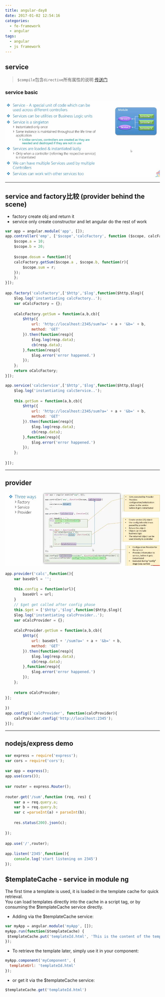 ```yaml
---
title: angular-day8
date: 2017-01-02 12:54:16
categories:
  - fe-framework 
  - angular
tags:
  - angular
  - js framework
---
```

## service

> `$compile`包含`directive`所有属性的说明 [传送门](https://docs.angularjs.org/api/ng/service/$compile)

### service basic

![](/assets/2017/ng-service.jpg)
<!--more-->
---

## service and factory比较 (provider behind the scene)
- factory create obj and return it
- service only create constructor and let angular do the rest of work



```js
var app = angular.module('app', []);
app.controller('emp', ['$scope','calcFactory', function ($scope, calcFactory) {
    $scope.a = 10;
    $scope.b = 20;

    $scope.dosum = function(){
    calcFactory.getSum($scope.a , $scope.b, function(r){
        $scope.sum = r;
    });
    };
}]);

app.factory('calcFactory',['$http','$log',function($http,$log){
    $log.log('instantiating calcFactory..');
    var oCalcFactory = {};

    oCalcFactory.getSum = function(a,b,cb){
        $http({
            url: 'http://localhost:2345/sum?a=' + a + '&b=' + b,
            method: 'GET'
        }).then(function(resp){
            $log.log(resp.data);
            cb(resp.data);
        },function(resp){
            $log.error('error happened.')
        });
    };
    return oCalcFactory;
}]);

```

```js 
app.service('calcService',['$http','$log',function($http,$log){
    $log.log('instantiating calcService..');

    this.getSum = function(a,b,cb){
        $http({
            url: 'http://localhost:2345/sum?a=' + a + '&b=' + b,
            method: 'GET'
        }).then(function(resp){
            $log.log(resp.data);
            cb(resp.data);
        },function(resp){
            $log.error('error happened.')
        });
    };

}]);
```
---

## provider

![](/assets/2017/provider.jpg)



```js
app.provider('calc',function(){
    var baseUrl = '';

    this.config = function(url){
        baseUrl = url;
    }
    // $get get called after config phase
    this.$get = ['$http','$log',function($http,$log){
    $log.log('instantiating calcProvider..');
    var oCalcProvider = {};

    oCalcProvider.getSum = function(a,b,cb){
        $http({
            url: baseUrl + '/sum?a=' + a + '&b=' + b,
            method: 'GET'
        }).then(function(resp){
            $log.log(resp.data);
            cb(resp.data);
        },function(resp){
            $log.error('error happened.')
        });
    };

    return oCalcProvider;
}];

})
app.config(['calcProvider', function(calcProvider){
    calcProvider.config('http://localhost:2345');
}]);
```

---
## nodejs/express demo

```js
var express = require('express');
var cors = require('cors');

var app = express();
app.use(cors());

var router = express.Router();

router.get('/sum',function (req, res) {
    var a = req.query.a;
    var b = req.query.b;
    var c =parseInt(a) + parseInt(b);

    res.status(200).json(c);

});

app.use('/',router);

app.listen('2345',function(){
    console.log('start listening on 2345')
});
```

## $templateCache - service in module ng

The first time a template is used, it is loaded in the template cache for quick retrieval.   
You can load templates directly into the cache in a script tag, or by consuming the $templateCache service directly.

* Adding via the $templateCache service:

 ```js
var myApp = angular.module('myApp', []);
myApp.run(function($templateCache) {
  $templateCache.put('templateId.html', 'This is the content of the template');
});
```

* To retrieve the template later, simply use it in your component:

 ```js
myApp.component('myComponent', {
   templateUrl: 'templateId.html'
});
```

- or get it via the $templateCache service:

 ```js
$templateCache.get('templateId.html')
```

